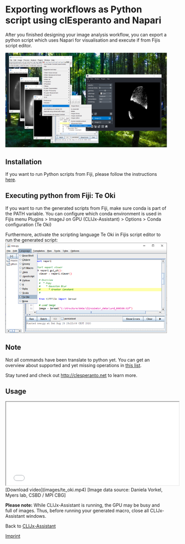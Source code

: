 # Exporting workflows as Python script using clEsperanto and Napari
After you finished designing your image analysis workflow, you can export a python script which uses Napari 
for visualisation and execute if from Fijis script editor.

![Image](images/te_oki_menu.png)

## Installation
If you want to run Python scripts from Fiji, please follow the instructions [here](https://clij.github.io/assistant/installation#te_oki).

## Executing python from Fiji: Te Oki
If you want to run the generated scripts from Fiji, make sure conda is part of the PATH variable. 
You can configure which conda environment is used in Fijis menu 
Plugins > ImageJ on GPU (CLIJx-Assistant) > Options > Conda configuration (Te Oki)

Furthermore, activate the scripting language Te Oki in Fijis script editor to run the generated script:
![Image](images/te_oki_language_menu.png)

## Note
Not all commands have been translate to python yet. You can get an overview about supported and 
yet missing operations in [this list]().

Stay tuned and check out http://clesperanto.net to learn more.

## Usage

<iframe src="images/te_oki_fast.mp4" width="540" height="260"></iframe>
[Download video](images/te_oki.mp4) [Image data source: Daniela Vorkel, Myers lab, CSBD / MPI CBG]

**Please note:** While CLIJx-Assistant is running, the GPU may be busy and full of images. 
Thus, before running your generated macro, close all CLIJx-Assistant windows.

Back to [CLIJx-Assistant](https://clij.github.io/assistant)

[Imprint](https://clij.github.io/imprint)
